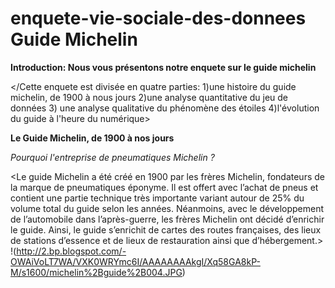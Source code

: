 # enquete-vie-sociale-des-donnees Guide Michelin

**Introduction: Nous vous présentons notre enquete sur le guide michelin**

</Cette enquete est divisée en quatre parties: 1)une histoire du guide michelin, de 1900 à nous jours 2)une analyse quantitative du jeu de données 3) une analyse qualitative du phénomène des étoiles 4)l'évolution du guide à l'heure du numérique>

**Le Guide Michelin, de 1900 à nos jours**

_Pourquoi l'entreprise de pneumatiques Michelin ?_

<Le guide Michelin a été créé en 1900 par les frères Michelin, fondateurs de la marque de pneumatiques éponyme. Il est offert avec l’achat de pneus et contient une partie technique très importante variant autour de 25% du volume total du guide selon les années. Néanmoins, avec le développement de l’automobile dans l’après-guerre, les frères Michelin ont décidé d’enrichir le guide. Ainsi, le guide s’enrichit de cartes des routes françaises, des lieux de stations d’essence et de lieux de restauration ainsi que d’hébergement.>
!(http://2.bp.blogspot.com/-OWAiVoLT7WA/VXK0WRYmc6I/AAAAAAAAkgI/Xq58GA8kP-M/s1600/michelin%2Bguide%2B004.JPG)


